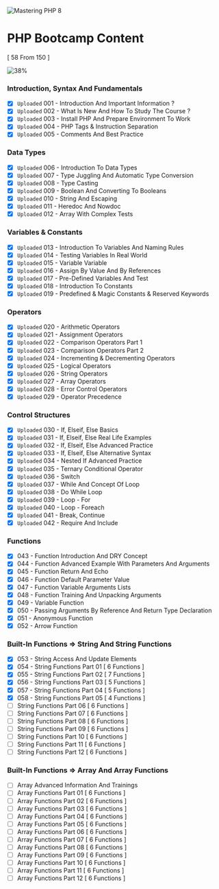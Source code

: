 ![Mastering PHP 8](https://elzero.org/php-bootcamp.png)

# PHP Bootcamp Content

[ 58 From 150 ]

![38%](https://progress-bar.dev/38/?title=Done)

### Introduction, Syntax And Fundamentals

- [x] `Uploaded` 001 - Introduction And Important Information ?
- [x] `Uploaded` 002 - What Is New And How To Study The Course ?
- [x] `Uploaded` 003 - Install PHP And Prepare Environment To Work
- [x] `Uploaded` 004 - PHP Tags & Instruction Separation
- [x] `Uploaded` 005 - Comments And Best Practice

### Data Types

- [x] `Uploaded` 006 - Introduction To Data Types
- [x] `Uploaded` 007 - Type Juggling And Automatic Type Conversion
- [x] `Uploaded` 008 - Type Casting
- [x] `Uploaded` 009 - Boolean And Converting To Booleans
- [x] `Uploaded` 010 - String And Escaping
- [x] `Uploaded` 011 - Heredoc And Nowdoc
- [x] `Uploaded` 012 - Array With Complex Tests

### Variables & Constants

- [x] `Uploaded` 013 - Introduction To Variables And Naming Rules
- [x] `Uploaded` 014 - Testing Variables In Real World
- [x] `Uploaded` 015 - Variable Variable
- [x] `Uploaded` 016 - Assign By Value And By References
- [x] `Uploaded` 017 - Pre-Defined Variables And Test
- [x] `Uploaded` 018 - Introduction To Constants
- [x] `Uploaded` 019 - Predefined & Magic Constants & Reserved Keywords

### Operators

- [x] `Uploaded` 020 - Arithmetic Operators
- [x] `Uploaded` 021 - Assignment Operators
- [x] `Uploaded` 022 - Comparison Operators Part 1
- [x] `Uploaded` 023 - Comparison Operators Part 2
- [x] `Uploaded` 024 - Incrementing & Decrementing Operators
- [x] `Uploaded` 025 - Logical Operators
- [x] `Uploaded` 026 - String Operators
- [x] `Uploaded` 027 - Array Operators
- [x] `Uploaded` 028 - Error Control Operators
- [x] `Uploaded` 029 - Operator Precedence

### Control Structures

- [x] `Uploaded` 030 - If, Elseif, Else Basics
- [x] `Uploaded` 031 - If, Elseif, Else Real Life Examples
- [x] `Uploaded` 032 - If, Elseif, Else Advanced Practice 
- [x] `Uploaded` 033 - If, Elseif, Else Alternative Syntax
- [x] `Uploaded` 034 - Nested If Advanced Practice
- [x] `Uploaded` 035 - Ternary Conditional Operator
- [x] `Uploaded` 036 - Switch
- [x] `Uploaded` 037 - While And Concept Of Loop
- [x] `Uploaded` 038 - Do While Loop
- [x] `Uploaded` 039 - Loop - For
- [x] `Uploaded` 040 - Loop - Foreach 
- [x] `Uploaded` 041 - Break, Continue
- [x] `Uploaded` 042 - Require And Include

### Functions

- [x] 043 - Function Introduction And DRY Concept
- [x] 044 - Function Advanced Example With Parameters And Arguments
- [x] 045 - Function Return And Echo
- [x] 046 - Function Default Parameter Value
- [x] 047 - Function Variable Arguments Lists
- [x] 048 - Function Training And Unpacking Arguments
- [x] 049 - Variable Function 
- [x] 050 - Passing Arguments By Reference And Return Type Declaration
- [x] 051 - Anonymous Function
- [x] 052 - Arrow Function

### Built-In Functions => String And String Functions

- [x] 053 - String Access And Update Elements
- [x] 054 - String Functions Part 01 [ 6 Functions ]
- [x] 055 - String Functions Part 02 [ 7 Functions ]
- [x] 056 - String Functions Part 03 [ 5 Functions ]
- [x] 057 - String Functions Part 04 [ 5 Functions ]
- [x] 058 - String Functions Part 05 [ 4 Functions ]
- [ ] String Functions Part 06 [ 6 Functions ]
- [ ] String Functions Part 07 [ 6 Functions ]
- [ ] String Functions Part 08 [ 6 Functions ]
- [ ] String Functions Part 09 [ 6 Functions ]
- [ ] String Functions Part 10 [ 6 Functions ]
- [ ] String Functions Part 11 [ 6 Functions ]
- [ ] String Functions Part 12 [ 6 Functions ]

### Built-In Functions => Array And Array Functions

- [ ] Array Advanced Information And Trainings
- [ ] Array Functions Part 01 [ 6 Functions ]
- [ ] Array Functions Part 02 [ 6 Functions ]
- [ ] Array Functions Part 03 [ 6 Functions ]
- [ ] Array Functions Part 04 [ 6 Functions ]
- [ ] Array Functions Part 05 [ 6 Functions ]
- [ ] Array Functions Part 06 [ 6 Functions ]
- [ ] Array Functions Part 07 [ 6 Functions ]
- [ ] Array Functions Part 08 [ 6 Functions ]
- [ ] Array Functions Part 09 [ 6 Functions ]
- [ ] Array Functions Part 10 [ 6 Functions ]
- [ ] Array Functions Part 11 [ 6 Functions ]
- [ ] Array Functions Part 12 [ 6 Functions ]
